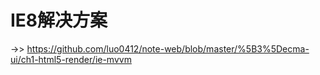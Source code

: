 # IE8解决方案

->> https://github.com/luo0412/note-web/blob/master/%5B3%5Decma-ui/ch1-html5-render/ie-mvvm

